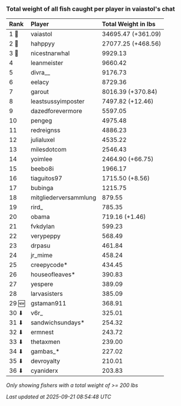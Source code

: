 ### Total weight of all fish caught per player in vaiastol's chat

| Rank  | Player                | Total Weight in lbs |
|:------|:----------------------|:--------------------|
| 1 🥇  | vaiastol              | 34695.47 (+361.09)  |
| 2 🥈  | hahppyy               | 27077.25 (+468.56)  |
| 3 🥉  | nicestnarwhal         | 9929.13             |
| 4     | leanmeister           | 9660.42             |
| 5     | divra__               | 9176.73             |
| 6     | eelacy                | 8729.36             |
| 7     | garout                | 8016.39 (+370.84)   |
| 8     | leastsussyimposter    | 7497.82 (+12.46)    |
| 9     | dazedforevermore      | 5597.05             |
| 10    | pengeg                | 4975.48             |
| 11    | redreignss            | 4886.23             |
| 12    | julialuxel            | 4535.22             |
| 13    | milesdotcom           | 2546.43             |
| 14    | yoimlee               | 2464.90 (+66.75)    |
| 15    | beebo8i               | 1966.17             |
| 16    | tiaguitos97           | 1715.50 (+8.56)     |
| 17    | bubinga               | 1215.75             |
| 18    | mitgliederversammlung | 879.55              |
| 19    | rird_                 | 785.35              |
| 20    | obama                 | 719.16 (+1.46)      |
| 21    | fvkdylan              | 599.23              |
| 22    | verypeppy             | 568.49              |
| 23    | drpasu                | 461.84              |
| 24    | jr_mime               | 458.24              |
| 25    | creepycode*           | 434.45              |
| 26    | houseofleaves*        | 390.83              |
| 27    | yespere               | 389.09              |
| 28    | larvasisters          | 385.09              |
| 29 🆕 | gstaman911            | 368.91              |
| 30 ⬇  | v6r_                  | 325.01              |
| 31 ⬇  | sandwichsundays*      | 254.32              |
| 32 ⬇  | ermnest               | 243.72              |
| 33 ⬇  | thetaxmen             | 239.00              |
| 34 ⬇  | gambas_*              | 227.02              |
| 35 ⬇  | devroyalty            | 210.01              |
| 36 ⬇  | cyaniderx             | 203.83              |

_Only showing fishers with a total weight of >= 200 lbs_

_Last updated at 2025-09-21 08:54:48 UTC_